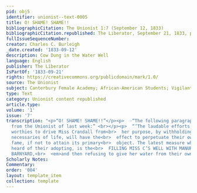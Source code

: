 ```yaml
---
pid: obj5
identifier: unionist--text-0005
title: O! SHAME! SHAME!!
bibliographicCitation: The Unionist 1:7 (September 12, 1833)
bibliographicCitation.republished: The Liberator, September 21, 1833, p. 151 (3:38:151)
fullIssueSequenceNumber: 
creator: Charles C. Burleigh
_date.created: '1833-09-12'
description: Cow Dung in the Water Well
language: English
publisher: The Liberator
IsPartOf: '1833-09-21'
rights: https://creativecommons.org/publicdomain/mark/1.0/
source: The Unionist
subject: Canterbury Female Academy; African-American Students; Vigilante VIolence
type: Text
category: Unionist content republished
article.type: 
volume: '1'
issue: '7'
transcription: "<p>“O! SHAME! SHAME!!”</p><p>  ☞“The following paragraph is<br>  extracted
  from the Unionist of last week:” <br></p><p>  “’The laudable efforts of the Canterbury
  worthies to drive Miss Crandall from<br>  her purpose, by withholding from her the
  necessaries of life, will have the<br>  effect to perpetuate their own well earned
  fame, if not to attain its primary<br>  object. The latest measure which we have
  heard of their adopting, is the<br>  FILLING MISS C’S WELL WITH MANURE FROM THE
  BARNYARD,<br>  <em>and then refusing to give her water from their own wells.’”</em></p>"
Scholarly Notes: 
Commentary: 
order: '004'
layout: template_item
collection: template
---
```

